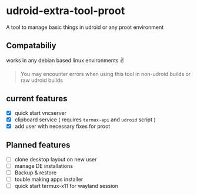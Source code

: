 # udroid-extra-tool-proot

A tool to manage basic things in udroid or any proot environment

## Compatabiliy
works in any debian based linux environments ✌️

> You may encounter errors when using this tool in non-udroid builds or raw udroid builds

## current features
- [X]  quick start vncserver
- [X]  clipboard service ( requires `termux-api` and `udroid` script )
- [X]  add user with necessary fixes for proot

## Planned features
- [ ] clone desktop layout on new user
- [ ] manage DE installations
- [ ] Backup & restore
- [ ] touble making apps installer
- [ ] quick start termux-x11 for wayland session
